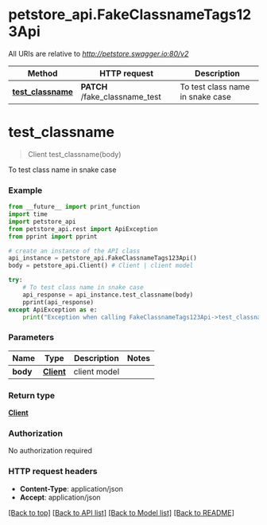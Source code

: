 # petstore_api.FakeClassnameTags123Api

All URIs are relative to *http://petstore.swagger.io:80/v2*

Method | HTTP request | Description
------------- | ------------- | -------------
[**test_classname**](FakeClassnameTags123Api.md#test_classname) | **PATCH** /fake_classname_test | To test class name in snake case


# **test_classname**
> Client test_classname(body)

To test class name in snake case

### Example 
```python
from __future__ import print_function
import time
import petstore_api
from petstore_api.rest import ApiException
from pprint import pprint

# create an instance of the API class
api_instance = petstore_api.FakeClassnameTags123Api()
body = petstore_api.Client() # Client | client model

try: 
    # To test class name in snake case
    api_response = api_instance.test_classname(body)
    pprint(api_response)
except ApiException as e:
    print("Exception when calling FakeClassnameTags123Api->test_classname: %s\n" % e)
```

### Parameters

Name | Type | Description  | Notes
------------- | ------------- | ------------- | -------------
 **body** | [**Client**](Client.md)| client model | 

### Return type

[**Client**](Client.md)

### Authorization

No authorization required

### HTTP request headers

 - **Content-Type**: application/json
 - **Accept**: application/json

[[Back to top]](#) [[Back to API list]](../README.md#documentation-for-api-endpoints) [[Back to Model list]](../README.md#documentation-for-models) [[Back to README]](../README.md)

